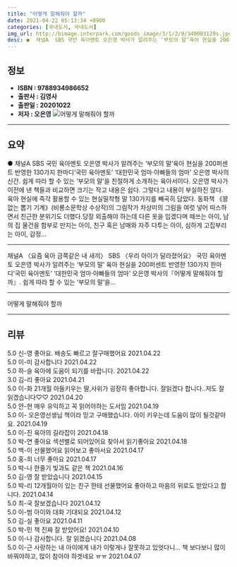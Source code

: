 ```yaml
---
title: "어떻게 말해줘야 할까"
date: 2021-04-22 05:13:34 +0900
categories: [국내도서, 국내도서]
img_url: http://bimage.interpark.com/goods_image/3/1/2/9/340003129s.jpg
desc: ●  채널A  SBS 국민 육아멘토 오은영 박사가 알려주는 ‘부모의 말’육아 현실을 200퍼센트 반영한 130가지 한마디‘국민 육아멘토’ ‘대한민국 엄마·아빠들의 엄마’ 오은영 박사의 신간. 쉽게 따라 할 수 있는 ‘부모의 말’을 친절하게 소개하는 육아서이다. 오은영 박사가 이전에 낸 책들과 비교하면 크
---
```


## **정보**

- **ISBN : 9788934986652**
- **출판사 : 김영사**
- **출판일 : 20201022**
- **저자 : 오은영**
![어떻게 말해줘야 할까](http://bimage.interpark.com/goods_image/3/1/2/9/340003129s.jpg)

------



## **요약**

●  채널A  SBS 국민 육아멘토 오은영 박사가 알려주는 ‘부모의 말’육아 현실을 200퍼센트 반영한 130가지 한마디‘국민 육아멘토’ ‘대한민국 엄마·아빠들의 엄마’ 오은영 박사의 신간. 쉽게 따라 할 수 있는 ‘부모의 말’을 친절하게 소개하는 육아서이다. 오은영 박사가 이전에 낸 책들과 비교하면 크기는 작고 내용은 쉽다. 그렇다고 내용이 부실하진 않다. 육아 현실에 즉각 활용할 수 있는 현실밀착형 말 130가지를 빼곡히 담았다. 동화책 《꽝 없는 뽑기 기계》(비룡소문학상 수상작)의 그림작가 차상미의 그림을 여럿 넣어 따스하면서 친근한 분위기도 더했다.당장 외출해야 하는데 다른 옷을 입겠다며 떼쓰는 아이, 남의 집 물건을 함부로 만지는 아이, 친구 혹은 남매와 자주 다투는 아이, 심하게 고집부리는 아이, 감정...

------

채널A 〈요즘 육아 금쪽같은 내 새끼〉 SBS 〈우리 아이가 달라졌어요〉
국민 육아멘토 오은영 박사가 알려주는 ‘부모의 말’
육아 현실을 200퍼센트 반영한 130가지 한마디‘국민 육아멘토’ ‘대한민국 엄마·아빠들의 엄마’ 오은영 박사의『어떻게 말해줘야 할까』. 쉽게 따라 할 수 있는 ‘부모의 말’을... 

------


어떻게 말해줘야 할까 

------


## **리뷰** 

5.0 신-영 좋아요. 배송도 빠르고 잘구매했어요 2021.04.22 <br/>5.0 이-미 감사합니다 2021.04.22 <br/>5.0 하-슬 육아에 도움이 되기를 바랍니다. 2021.04.22 <br/>3.0 김-리 좋아요 2021.04.21 <br/>5.0 이-화 21개월 아들키우는 딸,사위가 굉장히 좋아합니다. 잘읽겠다 합니다..저도 잘읽겠습니다♡♡ 2021.04.20 <br/>5.0 안-현 매우 유익하고 꼭 읽어야하는 도서임 2021.04.19 <br/>5.0 이- 오은영선생님 책이라 믿고 구매했습니다. 아이 키우는데 도움이 많이 될것같아요. 2021.04.19 <br/>5.0 이-진 육아의 길라잡이 2021.04.18 <br/>5.0 박-연 좋아요 섹션별로 되어있어요 찾아서 읽기좋아요 2021.04.18 <br/>5.0 백-이 선물했어요 읽어보고 좋아서요 2021.04.17 <br/>5.0 홍-희 너무 좋아요 2021.04.17 <br/>5.0 박-나 한줄기 빛과도 같은 책 2021.04.16 <br/>5.0 김-영 잘 받았습니다 2021.04.15 <br/>5.0 박-리 12개월아이 있는 친구 한테 선물했어요
좋아하고 마음의 위로도 받았다고 합니다. 2021.04.14 <br/>5.0 최-국 잘보겠습니다 2021.04.12 <br/>5.0 이-범 아이와 대화 기대되요 2021.04.12 <br/>5.0 김-실 좋아요 2021.04.11 <br/>5.0 박-민 책 진짜 잘 받았어요! 2021.04.10 <br/>5.0 이-나 감사합니다. 잘 읽겠습니다 2021.04.08 <br/>5.0 이-근 사랑하는 내 아이에게 내가 이렇게나 잘못하고 있엇다니... 책 보다보니 많이 바꿔야하고, 많이 참아야 하겟네요 ㅠㅠ 2021.04.07 <br/>